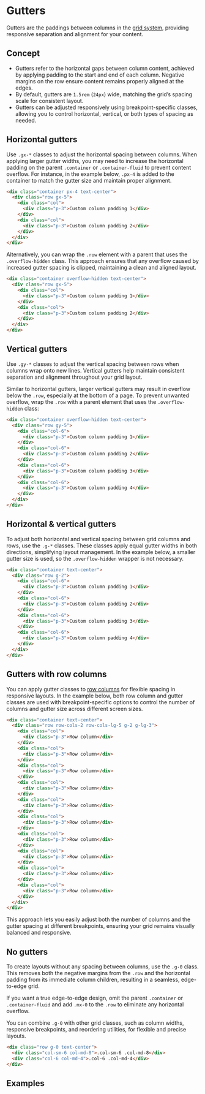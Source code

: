 # Gutters

Gutters are the paddings between columns in the [grid system](./grid.md#code), providing responsive separation and alignment for your content.

## Concept

- Gutters refer to the horizontal gaps between column content, achieved by applying padding to the start and end of each column. Negative margins on the row ensure content remains properly aligned at the edges.
- By default, gutters are `1.5rem` (`24px`) wide, matching the grid’s spacing scale for consistent layout.
- Gutters can be adjusted responsively using breakpoint-specific classes, allowing you to control horizontal, vertical, or both types of spacing as needed.

## Horizontal gutters

Use `.gx-*` classes to adjust the horizontal spacing between columns.
When applying larger gutter widths, you may need to increase the horizontal padding on the parent `.container` or `.container-fluid` to prevent content overflow.
For instance, in the example below, `.px-4` is added to the container to match the gutter size and maintain proper alignment.

```html
<div class="container px-4 text-center">
  <div class="row gx-5">
    <div class="col">
      <div class="p-3">Custom column padding 1</div>
    </div>
    <div class="col">
      <div class="p-3">Custom column padding 2</div>
    </div>
  </div>
</div>
```

Alternatively, you can wrap the `.row` element with a parent that uses the `.overflow-hidden` class.
This approach ensures that any overflow caused by increased gutter spacing is clipped, maintaining a clean and aligned layout.

```html
<div class="container overflow-hidden text-center">
  <div class="row gx-5">
    <div class="col">
      <div class="p-3">Custom column padding 1</div>
    </div>
    <div class="col">
      <div class="p-3">Custom column padding 2</div>
    </div>
  </div>
</div>
```

## Vertical gutters

Use `.gy-*` classes to adjust the vertical spacing between rows when columns wrap onto new lines.
Vertical gutters help maintain consistent separation and alignment throughout your grid layout.

Similar to horizontal gutters, larger vertical gutters may result in overflow below the `.row`, especially at the bottom of a page.
To prevent unwanted overflow, wrap the `.row` with a parent element that uses the `.overflow-hidden` class:

```html
<div class="container overflow-hidden text-center">
  <div class="row gy-5">
    <div class="col-6">
      <div class="p-3">Custom column padding 1</div>
    </div>
    <div class="col-6">
      <div class="p-3">Custom column padding 2</div>
    </div>
    <div class="col-6">
      <div class="p-3">Custom column padding 3</div>
    </div>
    <div class="col-6">
      <div class="p-3">Custom column padding 4</div>
    </div>
  </div>
</div>
```

## Horizontal & vertical gutters

To adjust both horizontal and vertical spacing between grid columns and rows, use the `.g-*` classes.
These classes apply equal gutter widths in both directions, simplifying layout management.
In the example below, a smaller gutter size is used, so the `.overflow-hidden` wrapper is not necessary.

```html
<div class="container text-center">
  <div class="row g-2">
    <div class="col-6">
      <div class="p-3">Custom column padding 1</div>
    </div>
    <div class="col-6">
      <div class="p-3">Custom column padding 2</div>
    </div>
    <div class="col-6">
      <div class="p-3">Custom column padding 3</div>
    </div>
    <div class="col-6">
      <div class="p-3">Custom column padding 4</div>
    </div>
  </div>
</div>
```

## Gutters with row columns

You can apply gutter classes to [row columns](./grid.md#row-columns) for flexible spacing in responsive layouts. In the example below, both row column and gutter classes are used with breakpoint-specific options to control the number of columns and gutter size across different screen sizes.

```html
<div class="container text-center">
  <div class="row row-cols-2 row-cols-lg-5 g-2 g-lg-3">
    <div class="col">
      <div class="p-3">Row column</div>
    </div>
    <div class="col">
      <div class="p-3">Row column</div>
    </div>
    <div class="col">
      <div class="p-3">Row column</div>
    </div>
    <div class="col">
      <div class="p-3">Row column</div>
    </div>
    <div class="col">
      <div class="p-3">Row column</div>
    </div>
    <div class="col">
      <div class="p-3">Row column</div>
    </div>
    <div class="col">
      <div class="p-3">Row column</div>
    </div>
    <div class="col">
      <div class="p-3">Row column</div>
    </div>
    <div class="col">
      <div class="p-3">Row column</div>
    </div>
    <div class="col">
      <div class="p-3">Row column</div>
    </div>
  </div>
</div>
```

This approach lets you easily adjust both the number of columns and the gutter spacing at different breakpoints, ensuring your grid remains visually balanced and responsive.

## No gutters

To create layouts without any spacing between columns, use the `.g-0` class. This removes both the negative margins from the `.row` and the horizontal padding from its immediate column children, resulting in a seamless, edge-to-edge grid.

If you want a true edge-to-edge design, omit the parent `.container` or `.container-fluid` and add `.mx-0` to the `.row` to eliminate any horizontal overflow.

You can combine `.g-0` with other grid classes, such as column widths, responsive breakpoints, and reordering utilities, for flexible and precise layouts.

```html
<div class="row g-0 text-center">
  <div class="col-sm-6 col-md-8">.col-sm-6 .col-md-8</div>
  <div class="col-6 col-md-4">.col-6 .col-md-4</div>
</div>
```

## Examples

<si-docs-component example="grid-system/gutters" height="150"></si-docs-component>

